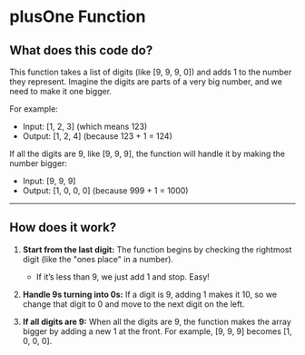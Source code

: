 # plusOne Function

## What does this code do?

This function takes a list of digits (like [9, 9, 9, 0]) and adds 1 to the number they represent. Imagine the digits are parts of a very big number, and we need to make it one bigger.

For example:

- Input: [1, 2, 3] (which means 123)
- Output: [1, 2, 4] (because 123 + 1 = 124)

If all the digits are 9, like [9, 9, 9], the function will handle it by making the number bigger:

- Input: [9, 9, 9]
- Output: [1, 0, 0, 0] (because 999 + 1 = 1000)

---

## How does it work?

1. **Start from the last digit:** The function begins by checking the rightmost digit (like the "ones place" in a number).

   - If it’s less than 9, we just add 1 and stop. Easy!

2. **Handle 9s turning into 0s:** If a digit is 9, adding 1 makes it 10, so we change that digit to 0 and move to the next digit on the left.

3. **If all digits are 9:** When all the digits are 9, the function makes the array bigger by adding a new 1 at the front. For example, [9, 9, 9] becomes [1, 0, 0, 0].
